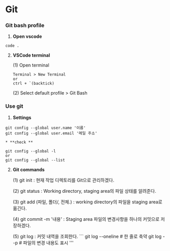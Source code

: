 # Git

### Git bash profile
1. **Open vscode**
``` Terminal
code .
```
2. **VSCode terminal**

    (1) Open terminal
    ```
    Terminal > New Terminal
    or
    ctrl + `(backtick)
    ```

    (2) Select default profile > Git Bash

### Use git
1. **Settings**
```
git config --global user.name '이름'
git config --global user.email '메일 주소'
```
    
    * **check **

```
git config --global -l
or
git config --global --list
```

2. **Git commands**

    (1) git init : 현재 작업 디렉토리를 Git으로 관리하겠다.
    
    (2) git status : Working directory, staging area의 파일 상태를 알려준다.
    
    (3) git add (파일, 폴더/, 전체.) : working directory의 파일을 staging area로 옮긴다.
    
    (4) git commit -m '내용' : Staging area 파일의 변경사항을 하나의 커밋으로 저장하겠다.
    
    (5) git log : 커밋 내역을 조회한다.
        ```
        git log --oneline # 한 줄로 축약
        git log --p       # 파일의 변경 내용도 표시
        '''

